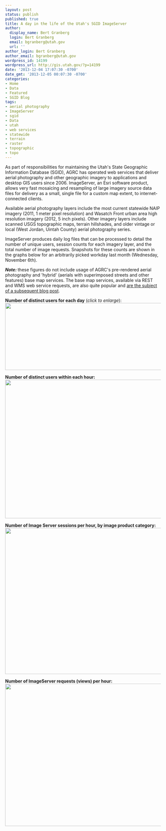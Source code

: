 ```yaml
---
layout: post
status: publish
published: true
title: A day in the life of the Utah's SGID ImageServer
author:
  display_name: Bert Granberg
  login: Bert Granberg
  email: bgranberg@utah.gov
  url: ''
author_login: Bert Granberg
author_email: bgranberg@utah.gov
wordpress_id: 14199
wordpress_url: http://gis.utah.gov/?p=14199
date: '2013-12-04 17:07:30 -0700'
date_gmt: '2013-12-05 00:07:30 -0700'
categories:
- Home
- Data
- Featured
- SGID Blog
tags:
- aerial photography
- ImageServer
- sgid
- Data
- utah
- web services
- statewide
- terrain
- raster
- topographic
- topo
---
```

<p>As part of responsibilities for maintaining the Utah's State Geographic Information Database (SGID),  AGRC has operated web services that deliver aerial photography and other geographic imagery to applications and desktop GIS users since 2006. ImageServer, an Esri software product, allows very fast mosaicing and resampling of large imagery source data files for delivery as a small, single file  for a custom map extent, to internet-connected clients.</p>
<p>Available aerial photography layers include the most current statewide NAIP imagery (2011, 1 meter pixel resolution) and Wasatch Front urban area high resolution imagery (2012, 5 inch pixels). Other imagery layers include scanned USGS topographic maps, terrain hillshades, and older vintage or local (West Jordan, Uintah County) aerial photography series.</p>
<p>ImageServer produces daily log files that can be processed to detail the number of unique users, session counts for each imagery layer, and the total number of image requests. Snapshots for these counts are shown in the graphs below for an arbitrarily picked workday last month (Wednesday, November 6th).</p>
<p><strong><em>Note: </em></strong>these figures do not include usage of AGRC's pre-rendered aerial photography and 'hybrid' (aerials with superimposed streets and other features) base map services. The base map services, available via REST and WMS web service requests, are also quite popular and <a href="{{ "/a-day-in-the-life-of-utahs-arcgis-server-base-maps" | prepend: site.baseurl }}">are the subject of a subsequent blog post</a>.</p>
<p><strong>Number of distinct users for each day</strong> (<em>click to enlarge</em>):<br />
<a href="{{ "/downloads/UsersPerDay.png" | prepend: site.baseurl }}"><img src="{{ "/images/uniqueusersperday.png" | prepend: site.baseurl }}" alt="" title="UsersPerDay" width="600" height="216" class="aligncenter size-medium wp-image-14211" /></a></p>
<p><strong>Number of distinct users within each hour:</strong><br />
<a href="{{ "/downloads/Users11062013.png" | prepend: site.baseurl }}"><img src="{{ "/images/Users11062013.png" | prepend: site.baseurl }}" alt="" title="Users11062013" width="585" height="447" class="aligncenter size-full wp-image-14200" /></a></p>
<p><strong>Number of Image Server sessions per hour, by image product category:</strong><br />
<a href="{{ "/downloads/sessions11062013.png" | prepend: site.baseurl }}"><img src="{{ "/images/sessions11062013.png" | prepend: site.baseurl }}" alt="" title="sessions11062013" width="695" height="471" class="aligncenter size-full wp-image-14201" /></a></p>
<p><strong>Number of ImageServer requests (views) per hour:</strong><br />
<a href="{{ "/downloads/Requests11062013.png" | prepend: site.baseurl }}"><img src="{{ "/images/Requests11062013.png" | prepend: site.baseurl }}" alt="" title="Requests11062013" width="567" height="459" class="aligncenter size-full wp-image-14202" /></a></p>
